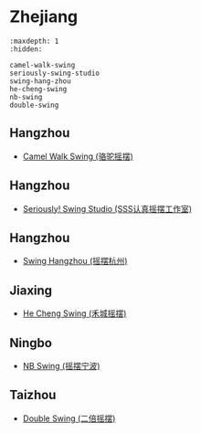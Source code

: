 # Zhejiang

```{toctree}
:maxdepth: 1
:hidden:

camel-walk-swing
seriously-swing-studio
swing-hang-zhou
he-cheng-swing
nb-swing
double-swing
```

## Hangzhou
- [Camel Walk Swing (骆驼摇摆)](camel-walk-swing.md)

## Hangzhou
- [Seriously! Swing Studio (SSS认真摇摆工作室)](seriously-swing-studio.md)

## Hangzhou
- [Swing Hangzhou (摇摆杭州)](swing-hang-zhou.md)

## Jiaxing
- [He Cheng Swing (禾城摇摆)](he-cheng-swing.md)

## Ningbo
- [NB Swing (摇摆宁波)](nb-swing.md)

## Taizhou
- [Double Swing (二倍摇摆)](double-swing.md)
